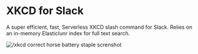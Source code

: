 # XKCD for Slack

A super efficient, fast, Serverless XKCD slash command for Slack. Relies on an in-memory Elasticlunr index for full text search.

![/xkcd correct horse battery staple screnshot](https://cloud.githubusercontent.com/assets/1689118/14584652/ac9f47bc-041e-11e6-80d3-230942ed29ab.png)

